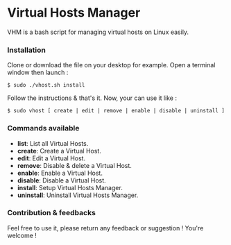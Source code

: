 # Virtual Hosts Manager
VHM is a bash script for managing virtual hosts on Linux easily.

### Installation
Clone or download the file on your desktop for example. Open a terminal window then launch :
```
$ sudo ./vhost.sh install
```
Follow the instructions & that's it. Now, your can use it like :
```
$ sudo vhost [ create | edit | remove | enable | disable | uninstall ]
```
### Commands available
- **list**: List all Virtual Hosts.
- **create**: Create a Virtual Host.
- **edit**: Edit a Virtual Host.
- **remove**: Disable & delete a Virtual Host.
- **enable**: Enable a Virtual Host.
- **disable**: Disable a Virtual Host.
- **install**: Setup Virtual Hosts Manager.
- **uninstall**: Uninstall Virtual Hosts Manager.

### Contribution & feedbacks
Feel free to use it, please return any feedback or suggestion ! You're welcome !
